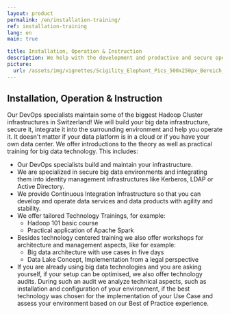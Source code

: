 ```yaml
---
layout: product
permalink: /en/installation-training/
ref: installation-training
lang: en
main: true

title: Installation, Operation & Instruction
description: We help with the development and productive and secure operation of your big data infrastructure. We instruct you and your staff and make you fit for the new challenge. 
picture:
  url: /assets/img/vignettes/Scigility_Elephant_Pics_500x250px_Bereich_2.jpg
---
```


## Installation, Operation & Instruction 

Our DevOps specialists maintain some of the biggest Hadoop Cluster infrastructures in Switzerland! We will build your big data infrastructure, secure it, integrate it into the surrounding environment and help you operate it. It doesn't matter if your data platform is in a cloud or if you have your own data center. We offer introductions to the theory as well as practical training for big data technology. This includes: 

- Our DevOps specialists build and maintain your infrastructure.
- We are specialized in secure big data environments and integrating them into identity management infrastructures like Kerberos, LDAP or Active Directory. 
- We provide Continuous Integration Infrastructure so that you can develop and operate data services and data products with agility and stability. 
- We offer tailored Technology Trainings, for example:
	- Hadoop 101 basic course
	- Practical application of Apache Spark
- Besides technology centered training we also offer workshops for architecture and management aspects, like for example: 
	- Big data architecture with use cases in five days
	- Data Lake Concept, Implementation from a legal perspective
- If you are already using big data technologies and you are asking yourself, if your setup can be optimised, we also offer technology audits. During such an audit we analyze technical aspects, such as installation and configuration of your environment, if the best technology was chosen for the implementation of your Use Case and assess your environment based on our Best of Practice experience. 
